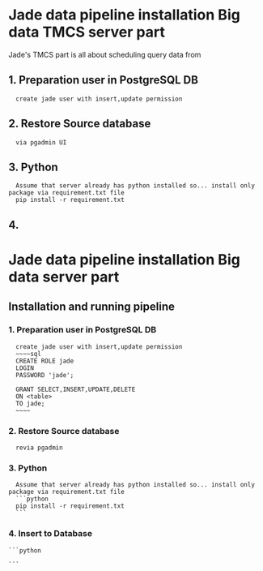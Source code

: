 # Jade data pipeline installation Big data TMCS server part
  Jade's TMCS part is all about scheduling query data from
  
## 1. Preparation user in PostgreSQL DB
      create jade user with insert,update permission
## 2. Restore Source database  
      via pgadmin UI
## 3. Python 
      Assume that server already has python installed so... install only package via requirement.txt file
      pip install -r requirement.txt
## 4. 


# Jade data pipeline installation Big data server part
    
## Installation and running pipeline
### 1. Preparation user in PostgreSQL DB
      create jade user with insert,update permission
      ~~~~sql
      CREATE ROLE jade 
      LOGIN
      PASSWORD 'jade';
      
      GRANT SELECT,INSERT,UPDATE,DELETE 
      ON <table> 
      TO jade;
      ~~~~
### 2. Restore Source database  
      revia pgadmin
      
      
### 3. Python 
      Assume that server already has python installed so... install only package via requirement.txt file
      ```python
      pip install -r requirement.txt
      ```
### 4. Insert to Database
    ```python
    
    ```
